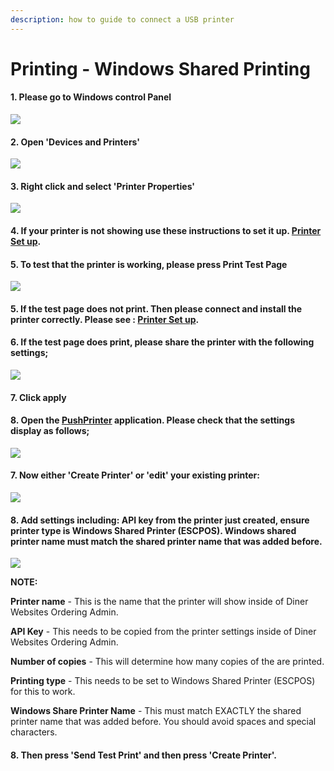 ```yaml
---
description: how to guide to connect a USB printer
---
```


# Printing - Windows Shared Printing

#### 1. Please go to Windows control Panel

![](../.gitbook/assets/untitled%20%283%29.png)

#### 2. Open 'Devices and Printers'

![](../.gitbook/assets/untitled-1%20%283%29.png)

#### 3. Right click and select 'Printer Properties'

![](../.gitbook/assets/untitled-2.png)

#### 4. If your printer is not showing use these instructions to set it up. [Printer Set up](https://www.notion.so/cloudwaitresswiki/Printing-Add-a-printer-18689e4654fe4978b20aeb82b581d81e).

#### 5. To test that the printer is working, please press Print Test Page

![](../.gitbook/assets/untitled-3%20%283%29.png)

#### 5. If the test page does not print. Then please connect and install the printer correctly. Please see : [Printer Set up](https://www.notion.so/cloudwaitresswiki/Printing-Add-a-printer-18689e4654fe4978b20aeb82b581d81e).

#### 6. If the test page does print, please share the printer with the following settings;

![](../.gitbook/assets/untitled-4%20%281%29.png)

#### 7. Click apply

#### 8. Open the [PushPrinter](https://pushprinter.com/#windows) application. Please check that the settings display as follows;

![](../.gitbook/assets/untitled-5.png)

#### 7. Now either 'Create Printer' or 'edit' your existing printer:

![](../.gitbook/assets/untitled-6%20%284%29.png)

#### 8. Add settings including: API key from the printer just created, ensure printer type is Windows Shared Printer \(ESCPOS\). Windows shared printer name must match the shared printer name that was added before.

![](../.gitbook/assets/untitled-7%20%281%29.png)

**NOTE:**

**Printer name** - This is the name that the printer will show inside of Diner Websites Ordering Admin.

**API Key** - This needs to be copied from the printer settings inside of Diner Websites Ordering Admin.

**Number of copies** - This will determine how many copies of the are printed.

**Printing type** - This needs to be set to Windows Shared Printer \(ESCPOS\) for this to work.

**Windows Share Printer Name** - This must match EXACTLY the shared printer name that was added before. You should avoid spaces and special characters.

#### 8. Then press 'Send Test Print' and then press 'Create Printer'.
